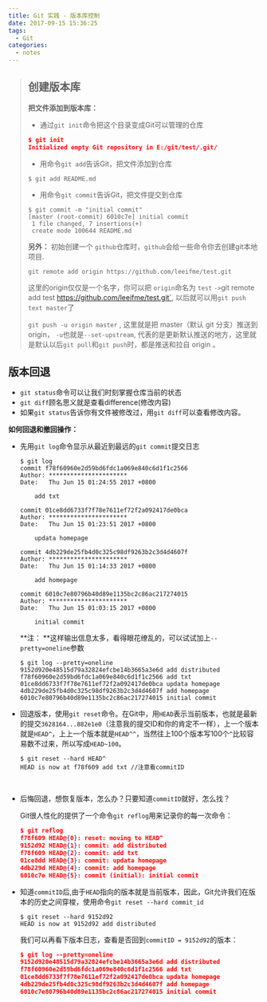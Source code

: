 ```yaml
---
title: Git 实践 - 版本库控制
date: 2017-09-15 15:36:25
tags:
  - Git
categories:
  - notes
---
```


>## 创建版本库
>**把文件添加到版本库：**
>- 通过`git init`命令把这个目录变成Git可以管理的仓库
>  ```json
>  $ git init
>  Initialized empty Git repository in E:/git/test/.git/
>  ```
>- 用命令`git add`告诉Git，把文件添加到仓库
>  ```nginx
>  $ git add README.md
>  ```
>- 用命令`git commit`告诉Git，把文件提交到仓库
>  ```nginx
>  $ git commit -m "initial commit"
>  [master (root-commit) 6010c7e] initial commit
>   1 file changed, 7 insertions(+)
>   create mode 100644 README.md
>  ```
>  **另外：**
>  初始创建一个 `github`仓库时，`github`会给一些命令你去创建git本地项目.
>
>```nginx
>git remote add origin https://github.com/leeifme/test.git
>```
>这里的origin仅仅是一个名字，你可以把 `origin`命名为 `test` `->`git remote add test https://github.com/leeifme/test.git`, 以后就可以用`git push text master`了
>
>`git push -u origin master` , 这里就是把 master（默认 git 分支）推送到 origin， `-u`也就是`--set-upstream`, 代表的是更新默认推送的地方，这里就是默认以后`git pull`和`git push`时，都是推送和拉自 origin 。

<!-- more -->

## 版本回退

- `git status`命令可以让我们时刻掌握仓库当前的状态
- `git diff`顾名思义就是查看difference(修改内容)
- 如果`git status`告诉你有文件被修改过，用`git diff`可以查看修改内容。

**如何回退和撤回操作：**

- 先用`git log`命令显示从最近到最远的`git commit`提交日志

  ```nginx
  $ git log
  commit f78f60960e2d59bd6fdc1a069e840c6d1f1c2566
  Author: **********************
  Date:   Thu Jun 15 01:24:55 2017 +0800

      add txt

  commit 01ce8dd6733f7f78e7611ef72f2a092417de0bca
  Author: **********************
  Date:   Thu Jun 15 01:23:51 2017 +0800

      updata homepage

  commit 4db229de25fb4d0c325c98df9263b2c3d4d4607f
  Author: **********************
  Date:   Thu Jun 15 01:14:33 2017 +0800

      add homepage

  commit 6010c7e80796b40d89e1135bc2c86ac217274015
  Author: **********************
  Date:   Thu Jun 15 01:03:15 2017 +0800

      initial commit
  ```

  **注： **这样输出信息太多，看得眼花缭乱的，可以试试加上`--pretty=oneline`参数

  ```nginx
  $ git log --pretty=oneline
  9152d920e48515d79a32824efcbe14b3665a3e6d add distributed
  f78f60960e2d59bd6fdc1a069e840c6d1f1c2566 add txt
  01ce8dd6733f7f78e7611ef72f2a092417de0bca updata homepage
  4db229de25fb4d0c325c98df9263b2c3d4d4607f add homepage
  6010c7e80796b40d89e1135bc2c86ac217274015 initial commit
  ```



- 回退版本，使用`git reset`命令。在Git中，用`HEAD`表示当前版本，也就是最新的提交`3628164...882e1e0`（注意我的提交ID和你的肯定不一样），上一个版本就是`HEAD^`，上上一个版本就是`HEAD^^`，当然往上100个版本写100个`^`比较容易数不过来，所以写成`HEAD~100`。

  ```nginx
  $ git reset --hard HEAD^
  HEAD is now at f78f609 add txt //注意看commitID
  ```

  ​

- 后悔回退，想恢复版本，怎么办？只要知道`commitID`就好，怎么找？

  Git很人性化的提供了一个命令`git reflog`用来记录你的每一次命令：

  ```json
  $ git reflog
  f78f609 HEAD@{0}: reset: moving to HEAD^
  9152d92 HEAD@{1}: commit: add distributed
  f78f609 HEAD@{2}: commit: add txt
  01ce8dd HEAD@{3}: commit: updata homepage
  4db229d HEAD@{4}: commit: add homepage
  6010c7e HEAD@{5}: commit (initial): initial commit
  ```

- 知道`commitID`后,由于`HEAD`指向的版本就是当前版本，因此，Git允许我们在版本的历史之间穿梭，使用命令`git reset --hard commit_id`

  ```nginx
  $ git reset --hard 9152d92
  HEAD is now at 9152d92 add distributed
  ```

  我们可以再看下版本日志，查看是否回到`commitID = 9152d92`的版本：

  ```json
  $ git log --pretty=oneline
  9152d920e48515d79a32824efcbe14b3665a3e6d add distributed
  f78f60960e2d59bd6fdc1a069e840c6d1f1c2566 add txt
  01ce8dd6733f7f78e7611ef72f2a092417de0bca updata homepage
  4db229de25fb4d0c325c98df9263b2c3d4d4607f add homepage
  6010c7e80796b40d89e1135bc2c86ac217274015 initial commit
  ```

